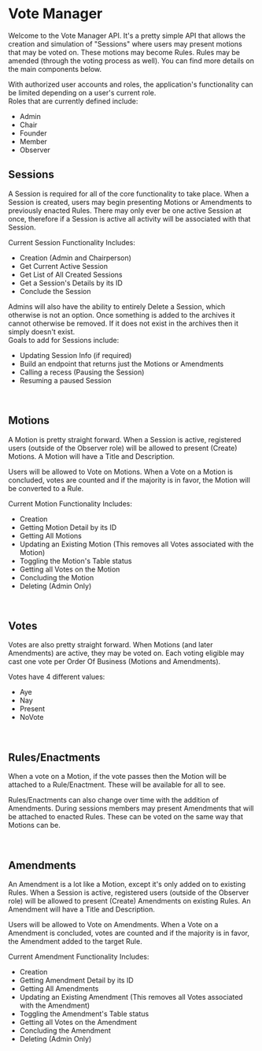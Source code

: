# Vote Manager
Welcome to the Vote Manager API. It's a pretty simple API that allows the creation and simulation of "Sessions" where users may present motions that may be voted on. These motions may become Rules. Rules may be amended (through the voting process as well). You can find more details on the main components below.

With authorized user accounts and roles, the application's functionality can be limited depending on a user's current role.  
Roles that are currently defined include:
* Admin
* Chair
* Founder
* Member
* Observer

## Sessions
A Session is required for all of the core functionality to take place. When a Session is created, users may begin presenting Motions or Amendments to previously enacted Rules. There may only ever be one active Session at once, therefore if a Session is active all activity will be associated with that Session.

Current Session Functionality Includes:
* Creation (Admin and Chairperson)
* Get Current Active Session
* Get List of All Created Sessions
* Get a Session's Details by its ID
* Conclude the Session

Admins will also have the ability to entirely Delete a Session, which otherwise is not an option. Once something is added to the archives it cannot otherwise be removed. If it does not exist in the archives then it simply doesn't exist.  
Goals to add for Sessions include:
* Updating Session Info (if required)
* Build an endpoint that returns just the Motions or Amendments
* Calling a recess (Pausing the Session)
* Resuming a paused Session

<br>

## Motions
A Motion is pretty straight forward. When a Session is active, registered users (outside of the Observer role) will be allowed to present (Create) Motions. A Motion will have a Title and Description.

Users will be allowed to Vote on Motions. When a Vote on a Motion is concluded, votes are counted and if the majority is in favor, the Motion will be converted to a Rule.

Current Motion Functionality Includes:
* Creation
* Getting Motion Detail by its ID
* Getting All Motions
* Updating an Existing Motion (This removes all Votes associated with the Motion)
* Toggling the Motion's Table status
* Getting all Votes on the Motion
* Concluding the Motion
* Deleting (Admin Only)

<br>

## Votes
Votes are also pretty straight forward. When Motions (and later Amendments) are active, they may be voted on. Each voting eligible may cast one vote per Order Of Business (Motions and Amendments).

Votes have 4 different values:
* Aye
* Nay
* Present
* NoVote

<br>

## Rules/Enactments
When a vote on a Motion, if the vote passes then the Motion will be attached to a Rule/Enactment. These will be available for all to see.

Rules/Enactments can also change over time with the addition of Amendments. During sessions members may present Amendments that will be attached to enacted Rules. These can be voted on the same way that Motions can be.

<br>

## Amendments
An Amendment is a lot like a Motion, except it's only added on to existing Rules. When a Session is active, registered users (outside of the Observer role) will be allowed to present (Create) Amendments on existing Rules. An Amendment will have a Title and Description.

Users will be allowed to Vote on Amendments. When a Vote on a Amendment is concluded, votes are counted and if the majority is in favor, the Amendment added to the target Rule.

Current Amendment Functionality Includes:
* Creation
* Getting Amendment Detail by its ID
* Getting All Amendments
* Updating an Existing Amendment (This removes all Votes associated with the Amendment)
* Toggling the Amendment's Table status
* Getting all Votes on the Amendment
* Concluding the Amendment
* Deleting (Admin Only)